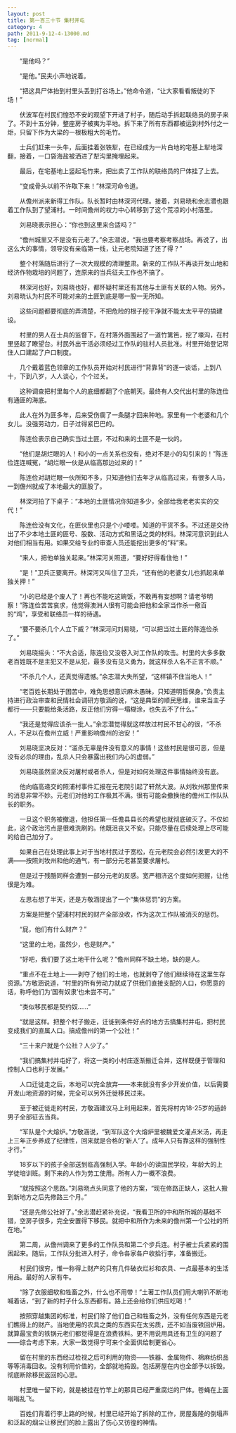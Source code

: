 ```yaml
---
layout: post
title: 第一百三十节 集村并屯
category: 4
path: 2011-9-12-4-13000.md
tag: [normal]
---
```


　　“是他吗？”

　　“是他。”民夫小声地说着。

　　“把这具尸体抬到村里头丢到打谷场上。”他命令道，“让大家看看叛徒的下场！”

　　伏波军在村民们惶恐不安的观望下开进了村子，随后动手拆起联络员的房子来了。不到十五分钟，整座房子被夷为平地。拆下来了所有东西都被运到村外付之一炬，只留下作为大梁的一根极粗大的毛竹。

　　士兵们赶来一头牛，后面挂着张铁犁，在已经成为一片白地的宅基上犁地深翻，接着，一口袋海盐被洒进了犁沟里掩埋起来。

　　最后，在宅基地上竖起毛竹来，把出卖了工作队的联络员的尸体挂了上去。

　　“变成骨头以前不许取下来！”林深河命令道。

　　从儋州派来新得工作队。队长暂时由林深河代理。接着，刘易晓和余志潜也跟着工作队到了望浦村。一时间儋州的权力中心转移到了这个荒凉的小村落里。

　　刘易晓表示担心：“你也到这里来合适吗？”

　　“儋州城里又不是没有元老了。”余志潜说，“我也要考察考察战场。再说了，出这么大的事情，领导没有亲临第一线，让元老院知道了还了得？”

　　整个村落随后进行了一次大规模的清理整肃。新来的工作队不再谈开发山地和经济作物栽培的问题了，连原来的当兵征夫工作也不搞了。

　　林深河也好，刘易晓也好，都怀疑村里还有其他与土匪有关联的人物。另外，刘易晓认为村民不可能对来的土匪到底是哪一股一无所知。

　　这些问题都要彻底的弄清楚，不把危险的根子挖干净就不能太太平平的搞建设。

　　村里的男人在士兵的监督下，在村落外面围起了一道竹篱笆，挖了壕沟，在村里竖起了瞭望台。村民外出干活必须经过工作队的驻村人员批准。村里开始登记常住人口建起了户口制度。

　　几个戴着蓝色领章的工作队员开始对村民进行“背靠背”的逐一谈话，上到八十，下到八岁，人人谈心，个个过关。

　　这种调查把村里每个人的底细都翻了个底朝天。最终有人交代出村里的陈连俭有通匪的海底。

　　此人在外为匪多年，后来受伤瘸了一条腿才回来种地。家里有一个老婆和几个女儿。没强劳动力，日子过得紧巴巴的。

　　陈连俭表示自己确实当过土匪，不过和来的土匪不是一伙的。

　　“他们是胡烂眼的人！和小的一点关系也没有，绝对不是小的勾引来的！”陈连俭连连喊冤，“胡烂眼一伙是从临高那边过来的！”

　　陈连俭对胡烂眼一伙所知不多，只知道他们去年才从临高过来，有很多人马，一到儋州就成了本地最大的匪股了。

　　林深河拍了下桌子：“本地的土匪情况你知道多少，全部给我老老实实的交代！”

　　陈连俭没有文化，在匪伙里也只是个小喽喽。知道的干货不多。不过还是交待出了不少本地土匪的匪号、股数、活动方式和黑话之类的材料。林深河意识到此人对他们相当有用。如果交给专业的审查人员还能挖出更多的“料”来。

　　“来人，把他单独关起来。”林深河关照道，“要好好得看住他！”

　　“是！”卫兵正要离开。林深河又叫住了卫兵，“还有他的老婆女儿也抓起来单独关押！”

　　“小的已经是个废人了！再也不能吃这碗饭，不敢再有妄想啊？请老爷明察！”陈连俭苦苦哀求，他觉得澳洲人很有可能会把他和全家当作杀一儆百的“鸡”，享受和联络员一样的待遇。

　　“要不要杀几个人立下威？”林深河问刘易晓，“可以把当过土匪的陈连俭杀了。”

　　刘易晓摇头：“不大合适，陈连俭又没卷入对工作队的攻击。村里的大多多数老百姓既不是主犯又不是从犯，最多没有见义勇为，就这样杀人名不正言不顺。”

　　“不杀几个人，还真觉得遗憾。”余志潜大失所望，“这样镇不住当地人！”

　　“老百姓长期处于困苦中，难免思想意识麻木愚昧，只知道明哲保身。”负责主持进行政治审查和民情社会调研方敬涵的说，“这是典型的顺民思维，谁来当主子都行——只要能给条活路，反正他们穷得一塌糊涂，也失去不了什么。”

　　“我还是觉得应该杀一批人。”余志潜觉得就这样放过村民不甘心的很，“不杀人，不足以在儋州立威！严重影响儋州的治安！”

　　刘易晓坚决反对：“滥杀无辜是件没有意义的事情！这些村民是很可恶，但是没有必杀的理由，乱杀人只会暴露出我们内心的虚弱。”

　　刘易晓虽然坚决反对屠村或者杀人，但是对如何处理这件事情始终没有底。

　　他向临高递交的照浦村事件汇报在元老院引起了轩然大波。从刘牧州那里传来的消息非常不妙。元老们对他的工作极其不满。很有可能会撤换他的儋州工作队队长的职务。

　　一旦这个职务被撤退，他担任第一任儋县县长的希望也就彻底破灭了。不仅如此，这个政治污点是很难洗刷的。他既沮丧又不安。只能尽量在后续处理上尽可能的给自己加分了。

　　如果自己在处理此事上对于当地村民过于宽松，在元老院会必然引发更大的不满——按照刘牧州和他的通气，有一部分元老甚至要求屠村。

　　但是过于残酷同样会遭到一部分元老的反感。宽严相济这个度如何把握，让他很是为难。

　　左思右想了半天，还是方敬涵提出了一个“集体惩罚”的方案。

　　方案是把整个望浦村村民的财产全部没收，作为这次工作队被消灭的惩罚。

　　“屁，他们有什么财产？”

　　“这里的土地，虽然少，也是财产。”

　　“好吧，我们要了这土地干什么呢？”儋州同样不缺土地，缺的是人。

　　“重点不在土地上——剥夺了他们的土地，也就剥夺了他们继续待在这里生存资源。”方敬涵说道，“村里的所有劳动力就成了供我们直接支配的人口，你愿意的话，称呼他们为‘国有奴隶’也未尝不可。”

　　“类似移民都是契约奴……”

　　“就是这样。把整个村子搬走，迁徙到条件好点的地方去搞集村并屯，把村民变成我们的直属人口。搞成儋州的第一个公社！”

　　“三十来户就是个公社？人少了。”

　　“我们搞集村并屯好了，将这一类的小村庄逐渐搬迁合并，这样既便于管理和控制人口也利于发展。”

　　人口迁徙走之后，本地可以完全放弃——本来就没有多少开发价值，以后需要开发山地资源的时候，完全可以另外迁徙移民过来。

　　至于被迁徙走的村民，方敬涵建议马上利用起来，首先将村内18-25岁的适龄男子全部征去当兵。

　　“军队是个大熔炉。”方敬涵说，“到军队这个大熔炉里被魏爱文灌点米汤，再走上三年正步养成了纪律性，回来就是合格的‘新人’了。成年人只有靠这样的强制性才行。”

　　18岁以下的孩子全部送到临高强制入学。年龄小的读国民学校，年龄大的上学徒培训班。剩下来的人作为劳工使用。所有人力一概不浪费。

　　“就按照这个思路。”刘易晓点头同意了他的方案，“现在修路正缺人，这批人搬到新地方之后先修路三个月。”

　　“还是先修公社好了。”余志潜赶紧补充说，“我看卫所的中和所所城的基础不错，空房子很多，完全安置得下移民。就把中和所作为未来的儋州第一个公社的所在地。”

　　第二周，从儋州调来了更多的工作队员和第二个步兵连。村子被士兵紧紧的围困起来。随后，工作队分批进入村子，命令各家各户收拾行李，准备搬迁。

　　村民们很穷，惟一称得上财产的只有几件破衣烂衫和农具、一点最基本的生活用品。最好的人家有牛。

　　“除了衣服细软和牲畜之外，什么也不用带！”土著工作队员们用大喇叭不断地喊着话，“到了新的村子什么东西都有。路上还会给你们供应吃喝！”

　　按照穿越集团的标准，村民们除了他们自己和牲畜之外，没有任何东西是元老们瞧得上的财产。当地使用的农具之类的东西实在太劣质，还不如当废铁回炉用。就算最宝贵的铁锅元老们都觉得是在浪费铁料。更不用说用具还有卫生的问题了——综合考虑下来，大家一致觉得宁可来个全面供给制更省心。

　　留在村里的东西经过检视之后可利用的物资——铁器、金属物件、棉麻纺织品等等消毒回收。没有利用价值的，全部就地捣毁。包括房屋在内也全部予以拆毁。彻底断除移民返回的心思。

　　村里唯一留下的，就是被挂在竹竿上的那具已经严重腐烂的尸体。苍蝇在上面嗡嗡乱飞。

　　百姓们背着行李上路的时候，村里已经开始了拆除的工作，房屋轰隆的倒塌声和泛起的烟尘让移民们的脸上露出了伤心又彷徨的神情。
